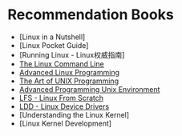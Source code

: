 Recommendation Books
====================

*   [Linux in a Nutshell]
*   [Linux Pocket Guide]
*   [Running Linux - Linux权威指南]
*   [The Linux Command Line](http://www.linuxcommand.org/tlcl.php)
*   [Advanced Linux Programming](http://www.advancedlinuxprogramming.com/)
*   [The Art of UNIX Programming](http://www.catb.org/esr/writings/taoup/)
*   [Advanced Programming Unix Environment](http://www.apuebook.com/)
*   [LFS - Linux From Scratch](http://www.linuxfromscratch.org/lfs/)
*   [LDD - Linux Device Drivers](http://lwn.net/Kernel/LDD3/)
*   [Understanding the Linux Kernel]
*   [Linux Kernel Development]
